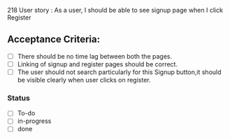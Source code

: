 218 User story : As a user, I should be able to see signup page when I click Register
## Acceptance Criteria:
- [ ] There should be no time lag between both the pages.
- [ ] Linking of signup and register pages should be correct.
- [ ] The user should not search particularly for this Signup button,it should be visible clearly when user clicks on register.
### Status
- [ ] To-do
- [ ] in-progress
- [ ] done
